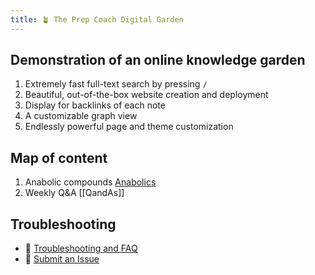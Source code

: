 ```yaml
---
title: 🪴 The Prep Coach Digital Garden
---
```

## Demonstration of an online knowledge garden



1. Extremely fast full-text search by pressing `/`
2. Beautiful, out-of-the-box website creation and deployment
3. Display for backlinks of each note
4. A customizable graph view
5. Endlessly powerful page and theme customization

## Map of content
1. Anabolic compounds [Anabolics](Anabolics.md)
2. Weekly Q&A [[QandAs]]


## Troubleshooting
- 🚧 [Troubleshooting and FAQ](notes/troubleshooting.md)
- 🐛 [Submit an Issue](https://github.com/jackyzha0/quartz/issues)
